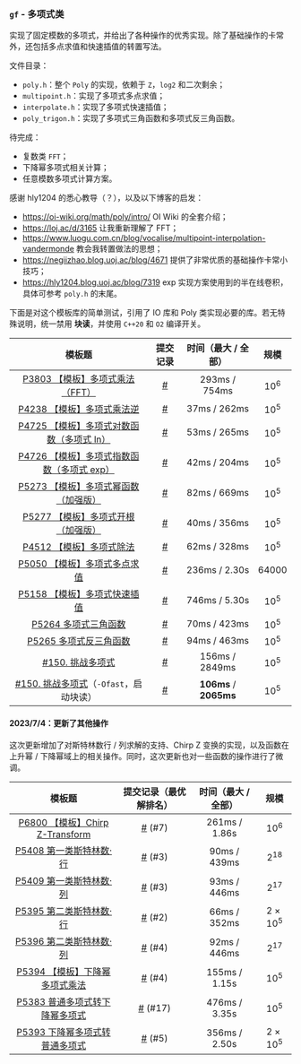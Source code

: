 ### `gf` - 多项式类

实现了固定模数的多项式，并给出了各种操作的优秀实现。除了基础操作的卡常外，还包括多点求值和快速插值的转置写法。

文件目录：
- `poly.h`：整个 `Poly` 的实现，依赖于 `Z`，`log2` 和二次剩余；
- `multipoint.h`：实现了多项式多点求值；
- `interpolate.h`：实现了多项式快速插值；
- `poly_trigon.h`：实现了多项式三角函数和多项式反三角函数。

待完成：
- 复数类 `FFT`；
- 下降幂多项式相关计算；
- 任意模数多项式计算方案。

感谢 hly1204 的悉心教导（？），以及以下博客的启发：
- https://oi-wiki.org/math/poly/intro/ OI Wiki 的全套介绍；
- https://loj.ac/d/3165 让我重新理解了 FFT；
- https://www.luogu.com.cn/blog/vocalise/multipoint-interpolation-vandermonde 教会我转置做法的思想；
- https://negiizhao.blog.uoj.ac/blog/4671 提供了非常优质的基础操作卡常小技巧；
- https://hly1204.blog.uoj.ac/blog/7319 exp 实现方案使用到的半在线卷积，具体可参考 `poly.h` 的末尾。

下面是对这个模板库的简单测试，引用了 IO 库和 Poly 类实现必要的库。若无特殊说明，统一禁用 **块读**，并使用 `C++20` 和 `O2` 编译开关。

|                            模板题                            |                     提交记录                     |  时间（最大 / 全部）   | 规模    |
| :-: | :-: | :-: | :-: |
| [P3803 【模板】多项式乘法（FFT）](https://www.luogu.com.cn/problem/P3803) |  [#](https://www.luogu.com.cn/record/113164712)  |     293ms / 754ms      | $10^6$  |
| [P4238 【模板】多项式乘法逆](https://www.luogu.com.cn/problem/P4238) | [#](https://www.luogu.com.cn/record/113165037) |      37ms / 262ms      | $10^5$  |
| [P4725 【模板】多项式对数函数（多项式 ln）](https://www.luogu.com.cn/problem/P4725) |  [#](https://www.luogu.com.cn/record/113165104)  |      53ms / 265ms      | $10^5$  |
| [P4726 【模板】多项式指数函数（多项式 exp）](https://www.luogu.com.cn/problem/P4726) |  [#](https://www.luogu.com.cn/record/113165166)  |      42ms / 204ms      | $10^5$  |
| [P5273 【模板】多项式幂函数（加强版）](https://www.luogu.com.cn/problem/P5273) |  [#](https://www.luogu.com.cn/record/113165716)  |      82ms / 669ms      | $10^5$  |
| [P5277 【模板】多项式开根（加强版）](https://www.luogu.com.cn/problem/P5277) |  [#](https://www.luogu.com.cn/record/113165818)  |      40ms / 356ms      | $10^5$  |
| [P4512 【模板】多项式除法](https://www.luogu.com.cn/problem/P4512) |  [#](https://www.luogu.com.cn/record/113166141)  |      62ms / 328ms      | $10^5$  |
| [P5050 【模板】多项式多点求值](https://www.luogu.com.cn/problem/P5050) |  [#](https://www.luogu.com.cn/record/113166346)  |     236ms / 2.30s      | $64000$ |
| [P5158 【模板】多项式快速插值](https://www.luogu.com.cn/problem/P5158) |  [#](https://www.luogu.com.cn/record/113166857)  |     746ms / 5.30s      | $10^5$  |
| [P5264 多项式三角函数](https://www.luogu.com.cn/problem/P5264) |  [#](https://www.luogu.com.cn/record/113167333)  |      70ms / 423ms      | $10^5$  |
| [P5265 多项式反三角函数](https://www.luogu.com.cn/problem/P5265) |  [#](https://www.luogu.com.cn/record/113167794)  |      94ms / 463ms      | $10^5$  |
|           [#150. 挑战多项式](https://loj.ac/p/150)           |          [#](https://loj.ac/s/1801919)           |     156ms / 2849ms     | $10^5$  |
| [#150. 挑战多项式](https://loj.ac/p/150)（`-Ofast`，启动块读） |          [#](https://loj.ac/s/1801921)           | **106ms** / **2065ms** | $10^5$  |

#### 2023/7/4：更新了其他操作

这次更新增加了对斯特林数行 / 列求解的支持、Chirp Z 变换的实现，以及函数在上升幂 / 下降幂域上的相关操作。同时，这次更新也对一些函数的操作进行了微调。

| 模板题 | 提交记录（最优解排名） | 时间（最大 / 全部） | 规模 |
| :-: | :-: | :-: | :-: |
| [P6800 【模板】Chirp Z-Transform](https://www.luogu.com.cn/problem/P6800) | [#](https://www.luogu.com.cn/record/113853163) (#7) | 261ms / 1.86s | $10^6$ |
| [P5408 第一类斯特林数·行](https://www.luogu.com.cn/problem/P5408) | [#](https://www.luogu.com.cn/record/113890000) (#3) | 90ms / 439ms | $2^{18}$ |
| [P5409 第一类斯特林数·列](https://www.luogu.com.cn/problem/P5409) | [#](https://www.luogu.com.cn/record/113887359) (#3) | 93ms / 446ms | $2^{17}$ |
| [P5395 第二类斯特林数·行](https://www.luogu.com.cn/problem/P5395) | [#](https://www.luogu.com.cn/record/113884399) (#2) | 66ms / 352ms | $2 \times 10^5$ |
| [P5396 第二类斯特林数·列](https://www.luogu.com.cn/problem/P5396) | [#](https://www.luogu.com.cn/record/113885860) (#4) | 92ms / 446ms | $2^{17}$ |
| [P5394 【模板】下降幂多项式乘法](https://www.luogu.com.cn/problem/P5394) | [#](https://www.luogu.com.cn/record/113920364) (#4) | 155ms / 1.15s | $10^5$ |
| [P5383 普通多项式转下降幂多项式](https://www.luogu.com.cn/problem/P5383) | [#](https://www.luogu.com.cn/record/113923967) (#17) | 476ms / 3.35s | $10^5$ |
| [P5393 下降幂多项式转普通多项式](https://www.luogu.com.cn/problem/P5393) | [#](https://www.luogu.com.cn/record/113926495) (#5) | 356ms / 2.50s | $2 \times 10^5$ |